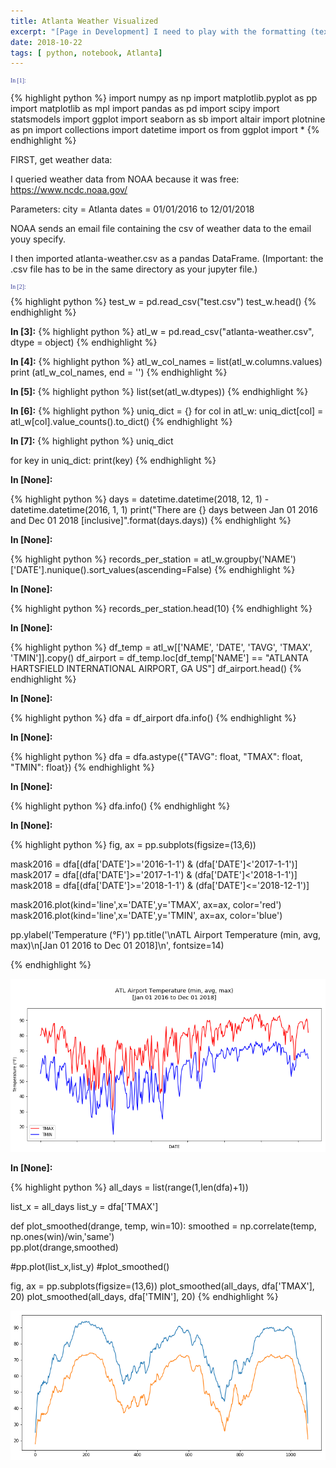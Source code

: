 ```yaml
---
title: Atlanta Weather Visualized
excerpt: "[Page in Development] I need to play with the formatting (text sizing, color, adding images, etc.)"
date: 2018-10-22
tags: [ python, notebook, Atlanta]
---
```



<p style="font-family:Consolas; font-size:70%; color:rgb(56,63,155); ">In [1]:</p>

{% highlight python %}
import numpy as np
import matplotlib.pyplot as pp
import matplotlib as mpl
import pandas as pd
import scipy
import statsmodels
import ggplot
import seaborn as sb
import altair
import plotnine as pn
import collections
import datetime
import os
from ggplot import *
{% endhighlight %}


FIRST, get weather data:

I queried weather data from NOAA because it was free:
https://www.ncdc.noaa.gov/

Parameters: 
city  = Atlanta
dates = 01/01/2016 to 12/01/2018

NOAA sends an email file containing the csv of weather data to the email youy specify.

I then imported atlanta-weather.csv as a pandas DataFrame. (Important: the .csv file has to be in the same directory as your jupyter file.) 


<p style="font-family:Consolas; font-size:70%; color:rgb(56,63,155); ">In [2]:</p>
{% highlight python %}
test_w = pd.read_csv("test.csv")
test_w.head()
{% endhighlight %}

**In [3]:**
{% highlight python %}
atl_w = pd.read_csv("atlanta-weather.csv", dtype = object)
{% endhighlight %}

**In [4]:**
{% highlight python %}
atl_w_col_names = list(atl_w.columns.values)
print (atl_w_col_names, end = '')
{% endhighlight %}

**In [5]:**
{% highlight python %}
list(set(atl_w.dtypes))
{% endhighlight %}


**In [6]:**
{% highlight python %}
uniq_dict = {}
for col in atl_w:
    uniq_dict[col] = atl_w[col].value_counts().to_dict()
{% endhighlight %}

**In [7]:**
{% highlight python %}
uniq_dict

for key in uniq_dict: 
    print(key)
{% endhighlight %}

**In [None]:**

{% highlight python %}
days = datetime.datetime(2018, 12, 1) - datetime.datetime(2016, 1, 1)
print("There are {} days between Jan 01 2016 and Dec 01 2018 [inclusive]".format(days.days))
{% endhighlight %}

**In [None]:**

{% highlight python %}
records_per_station = atl_w.groupby('NAME')['DATE'].nunique().sort_values(ascending=False)
{% endhighlight %}

**In [None]:**

{% highlight python %}
records_per_station.head(10)
{% endhighlight %}

**In [None]:**

{% highlight python %}
df_temp = atl_w[['NAME', 'DATE', 'TAVG', 'TMAX', 'TMIN']].copy()
df_airport = df_temp.loc[df_temp['NAME'] == "ATLANTA HARTSFIELD INTERNATIONAL AIRPORT, GA US"]
df_airport.head()
{% endhighlight %}

**In [None]:**

{% highlight python %}
dfa = df_airport
dfa.info()
{% endhighlight %}

**In [None]:**

{% highlight python %}
dfa = dfa.astype({"TAVG": float, "TMAX": float, "TMIN": float})
{% endhighlight %}

**In [None]:**

{% highlight python %}
dfa.info()
{% endhighlight %}

**In [None]:**

{% highlight python %}
fig, ax = pp.subplots(figsize=(13,6))

mask2016 = dfa[(dfa['DATE']>='2016-1-1') & (dfa['DATE']<'2017-1-1')] 
mask2017 = dfa[(dfa['DATE']>='2017-1-1') & (dfa['DATE']<'2018-1-1')] 
mask2018 = dfa[(dfa['DATE']>='2018-1-1') & (dfa['DATE']<='2018-12-1')] 

mask2016.plot(kind='line',x='DATE',y='TMAX', ax=ax, color='red')
mask2016.plot(kind='line',x='DATE',y='TMIN', ax=ax, color='blue')


pp.ylabel('Temperature (°F)')
pp.title('\nATL Airport Temperature (min, avg, max)\n[Jan 01 2016 to Dec 01 2018]\n', fontsize=14)

{% endhighlight %}
<div>
<a><img src="/assets/images/atl-weather-1.png"></a>
</div>



**In [None]:**

{% highlight python %}
all_days = list(range(1,len(dfa)+1))

list_x = all_days
list_y = dfa['TMAX']


def plot_smoothed(drange, temp, win=10):
    smoothed = np.correlate(temp, np.ones(win)/win,'same')    
    pp.plot(drange,smoothed)

#pp.plot(list_x,list_y)
#plot_smoothed()

fig, ax = pp.subplots(figsize=(13,6))
plot_smoothed(all_days, dfa['TMAX'], 20)
plot_smoothed(all_days, dfa['TMIN'], 20)
{% endhighlight %}

<div>
<a><img src="/assets/images/atl-weather-2.png"></a>
</div>



